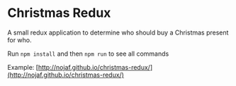 # Christmas Redux

A small redux application to determine who should buy a Christmas present for who. 

Run ```npm install``` and then ```npm run``` to see all commands

Example: [http://nojaf.github.io/christmas-redux/](http://nojaf.github.io/christmas-redux/)